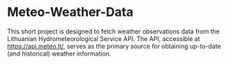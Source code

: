# Meteo-Weather-Data

This short project is designed to fetch weather observations data from the Lithuanian Hydrometeorological Service API. The API, accessible at https://api.meteo.lt/, serves as the primary source for obtaining up-to-date (and historical) weather information.
